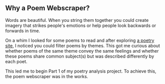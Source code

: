 ## Why a Poem Webscraper?

Words are beautiful. When you string them together you could create imagery that strikes people's emotions or help people look backwards or forwards in time.

On a whim I looked for some poems to read and after exploring [a poetry site](https://poets.org), I noticed you could filter poems by themes. This got me curious about whether poems of the same theme convey the same feelings and whether these poems share common subject(s) but was described differently by each poet.

This led me to begin Part 1 of my poetry analysis project. To achieve this, the poem webscraper was in the works.